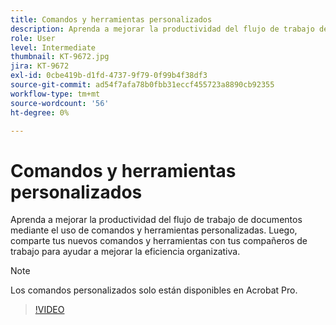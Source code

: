 ```yaml
---
title: Comandos y herramientas personalizados
description: Aprenda a mejorar la productividad del flujo de trabajo de documentos mediante el uso de comandos y herramientas personalizadas
role: User
level: Intermediate
thumbnail: KT-9672.jpg
jira: KT-9672
exl-id: 0cbe419b-d1fd-4737-9f79-0f99b4f38df3
source-git-commit: ad54f7afa78b0fbb31eccf455723a8890cb92355
workflow-type: tm+mt
source-wordcount: '56'
ht-degree: 0%

---
```


# Comandos y herramientas personalizados

Aprenda a mejorar la productividad del flujo de trabajo de documentos mediante el uso de comandos y herramientas personalizadas. Luego, comparte tus nuevos comandos y herramientas con tus compañeros de trabajo para ayudar a mejorar la eficiencia organizativa.

>[!NOTE]
>
>Los comandos personalizados solo están disponibles en Acrobat Pro.

>[!VIDEO](https://video.tv.adobe.com/v/340545?quality=12&learn=on&hidetitle=true)

